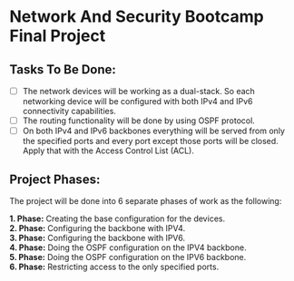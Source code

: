 # Network And Security Bootcamp Final Project

## Tasks To Be Done:

- [ ] The network devices will be working as a dual-stack. So each networking device will be configured with both IPv4 and IPv6 connectivity capabilities.
- [ ] The routing functionality will be done by using OSPF protocol.
- [ ] On both IPv4 and IPv6 backbones everything will be served from only the specified ports and every port except those ports will be closed. Apply that with the Access Control List (ACL).

## Project Phases:
The project will be done into 6 separate phases of work as the following:

**1. Phase:** Creating the base configuration for the devices.<br>
**2. Phase:** Configuring the backbone with IPV4.<br>
**3. Phase:** Configuring the backbone with IPV6.<br>
**4. Phase:** Doing the OSPF configuration on the IPV4 backbone.<br>
**5. Phase:** Doing the OSPF configuration on the IPV6 backbone.<br>
**6. Phase:** Restricting access to the only specified ports.<br>

